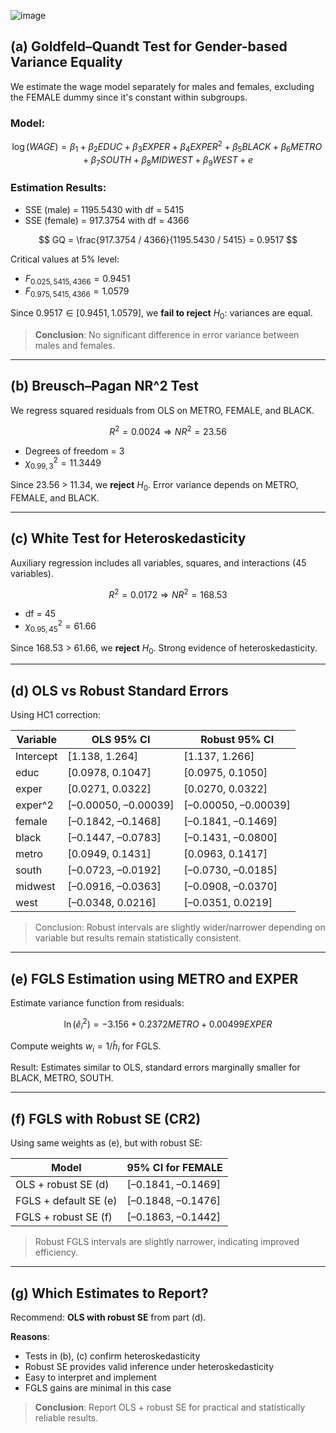 ![image](https://github.com/user-attachments/assets/f95c2310-75f1-482c-8024-1f32999f9a83)

## (a) Goldfeld–Quandt Test for Gender-based Variance Equality

We estimate the wage model separately for males and females, excluding the FEMALE dummy since it's constant within subgroups.

### Model:

$$
\log(WAGE) = \beta_1 + \beta_2 EDUC + \beta_3 EXPER + \beta_4 EXPER^2 + \beta_5 BLACK + \beta_6 METRO + \beta_7 SOUTH + \beta_8 MIDWEST + \beta_9 WEST + e
$$

### Estimation Results:

* SSE (male) = 1195.5430 with df = 5415
* SSE (female) = 917.3754 with df = 4366

$$
GQ = \frac{917.3754 / 4366}{1195.5430 / 5415} = 0.9517
$$

Critical values at 5% level:

* $F_{0.025, 5415, 4366} = 0.9451$
* $F_{0.975, 5415, 4366} = 1.0579$

Since $0.9517 \in [0.9451, 1.0579]$, we **fail to reject** $H_0$: variances are equal.

> **Conclusion**: No significant difference in error variance between males and females.

---

## (b) Breusch–Pagan NR^2 Test

We regress squared residuals from OLS on METRO, FEMALE, and BLACK.

$$
R^2 = 0.0024 \Rightarrow NR^2 = 23.56
$$

* Degrees of freedom = 3
* $\chi^2_{0.99, 3} = 11.3449$

Since 23.56 > 11.34, we **reject** $H_0$. Error variance depends on METRO, FEMALE, and BLACK.

---

## (c) White Test for Heteroskedasticity

Auxiliary regression includes all variables, squares, and interactions (45 variables).

$$
R^2 = 0.0172 \Rightarrow NR^2 = 168.53
$$

* df = 45
* $\chi^2_{0.95, 45} = 61.66$

Since 168.53 > 61.66, we **reject** $H_0$. Strong evidence of heteroskedasticity.

---

## (d) OLS vs Robust Standard Errors

Using HC1 correction:

| Variable  | OLS 95% CI            | Robust 95% CI         |
| --------- | --------------------- | --------------------- |
| Intercept | \[1.138, 1.264]       | \[1.137, 1.266]       |
| educ      | \[0.0978, 0.1047]     | \[0.0975, 0.1050]     |
| exper     | \[0.0271, 0.0322]     | \[0.0270, 0.0322]     |
| exper^2   | \[–0.00050, –0.00039] | \[–0.00050, –0.00039] |
| female    | \[–0.1842, –0.1468]   | \[–0.1841, –0.1469]   |
| black     | \[–0.1447, –0.0783]   | \[–0.1431, –0.0800]   |
| metro     | \[0.0949, 0.1431]     | \[0.0963, 0.1417]     |
| south     | \[–0.0723, –0.0192]   | \[–0.0730, –0.0185]   |
| midwest   | \[–0.0916, –0.0363]   | \[–0.0908, –0.0370]   |
| west      | \[–0.0348, 0.0216]    | \[–0.0351, 0.0219]    |

> Conclusion: Robust intervals are slightly wider/narrower depending on variable but results remain statistically consistent.

---

## (e) FGLS Estimation using METRO and EXPER

Estimate variance function from residuals:

$$
\ln(\hat{e}_i^2) = -3.156 + 0.2372 METRO + 0.00499 EXPER
$$

Compute weights $w_i = 1 / \hat{h}_i$ for FGLS.

Result: Estimates similar to OLS, standard errors marginally smaller for BLACK, METRO, SOUTH.

---

## (f) FGLS with Robust SE (CR2)

Using same weights as (e), but with robust SE:

| Model                 | 95% CI for FEMALE   |
| --------------------- | ------------------- |
| OLS + robust SE (d)   | \[–0.1841, –0.1469] |
| FGLS + default SE (e) | \[–0.1848, –0.1476] |
| FGLS + robust SE (f)  | \[–0.1863, –0.1442] |

> Robust FGLS intervals are slightly narrower, indicating improved efficiency.

---

## (g) Which Estimates to Report?

Recommend: **OLS with robust SE** from part (d).

**Reasons**:

* Tests in (b), (c) confirm heteroskedasticity
* Robust SE provides valid inference under heteroskedasticity
* Easy to interpret and implement
* FGLS gains are minimal in this case

> **Conclusion**: Report OLS + robust SE for practical and statistically reliable results.
